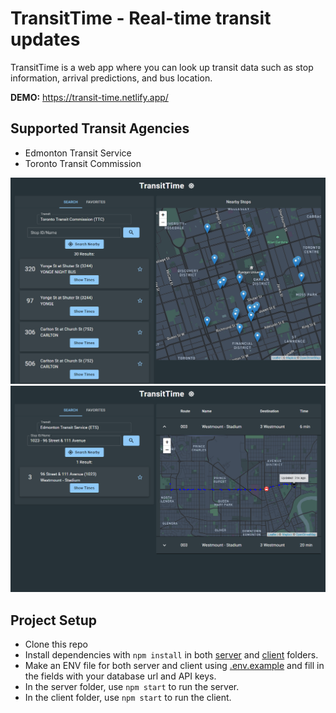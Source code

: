 # TransitTime - Real-time transit updates

TransitTime is a web app where you can look up transit data such as stop information, arrival predictions, and bus location.

**DEMO:** https://transit-time.netlify.app/

## Supported Transit Agencies

- Edmonton Transit Service
- Toronto Transit Commission

![Nearby Search](./docs/screen1.png)
![Times Display](./docs/screen2.png)

## Project Setup

- Clone this repo
- Install dependencies with `npm install` in both [server](/server) and [client](/client) folders.
- Make an ENV file for both server and client using [.env.example](/server/.env.example) and fill in the fields with your database url and API keys.
- In the server folder, use `npm start` to run the server.
- In the client folder, use `npm start` to run the client.
